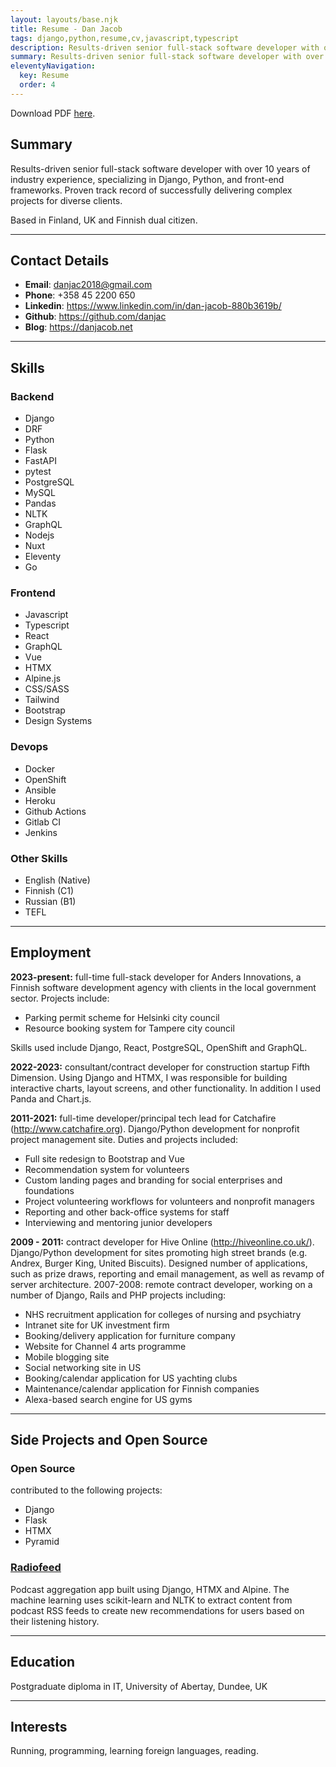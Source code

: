 ```yaml
---
layout: layouts/base.njk
title: Resume - Dan Jacob
tags: django,python,resume,cv,javascript,typescript
description: Results-driven senior full-stack software developer with over 10 years of industry experience, specializing in Django, Python, and front-end frameworks. Proven track record of successfully delivering complex projects for diverse clients.
summary: Results-driven senior full-stack software developer with over 10 years of industry experience, specializing in Django, Python, and front-end frameworks. Proven track record of successfully delivering complex projects for diverse clients.
eleventyNavigation:
  key: Resume
  order: 4
---
```


Download PDF [here](/docs/resume.pdf).

## Summary

Results-driven senior full-stack software developer with over 10 years of industry experience, specializing in Django, Python, and front-end frameworks. Proven track record of successfully delivering complex projects for diverse clients.

Based in Finland, UK and Finnish dual citizen.

----

## Contact Details

* **Email**: danjac2018@gmail.com
* **Phone**: +358 45 2200 650
* **Linkedin**: https://www.linkedin.com/in/dan-jacob-880b3619b/
* **Github**: https://github.com/danjac
* **Blog**: https://danjacob.net

----

## Skills

<div class="resume-skills">


<div>

### Backend

* Django
* DRF
* Python
* Flask
* FastAPI
* pytest
* PostgreSQL
* MySQL
* Pandas
* NLTK
* GraphQL
* Nodejs
* Nuxt
* Eleventy
* Go
</div>

<div>

### Frontend

* Javascript
* Typescript
* React
* GraphQL
* Vue
* HTMX
* Alpine.js
* CSS/SASS
* Tailwind
* Bootstrap
* Design Systems
</div>

<div>

### Devops

* Docker
* OpenShift
* Ansible
* Heroku
* Github Actions
* Gitlab CI
* Jenkins
</div>


<div>

### Other Skills

* English (Native)
* Finnish (C1)
* Russian (B1)
* TEFL

</div>
</div>

----

## Employment

**2023-present:** full-time full-stack developer for Anders Innovations, a Finnish
software development agency with clients in the local government sector. Projects
include:

* Parking permit scheme for Helsinki city council
* Resource booking system for Tampere city council

Skills used include Django, React, PostgreSQL, OpenShift and GraphQL.

**2022-2023:** consultant/contract developer for construction startup Fifth Dimension.
Using Django and HTMX, I was responsible for building interactive charts, layout
screens, and other functionality. In addition I used Panda and Chart.js.

**2011-2021:** full-time developer/principal tech lead for Catchafire
(http://www.catchafire.org). Django/Python development for nonprofit project
management site. Duties and projects included:

* Full site redesign to Bootstrap and Vue
* Recommendation system for volunteers
* Custom landing pages and branding for social enterprises and foundations
* Project volunteering workflows for volunteers and nonprofit managers
* Reporting and other back-office systems for staff
* Interviewing and mentoring junior developers

**2009 - 2011:** contract developer for Hive Online (http://hiveonline.co.uk/).
Django/Python development for sites promoting high street brands (e.g. Andrex,
Burger King, United Biscuits). Designed number of applications, such as prize draws,
reporting and email management, as well as revamp of server architecture.
2007-2008: remote contract developer, working on a number of Django, Rails and
PHP projects including:

* NHS recruitment application for colleges of nursing and psychiatry
* Intranet site for UK investment firm
* Booking/delivery application for furniture company
* Website for Channel 4 arts programme
* Mobile blogging site
* Social networking site in US
* Booking/calendar application for US yachting clubs
* Maintenance/calendar application for Finnish companies
* Alexa-based search engine for US gyms

----

## Side Projects and Open Source

### Open Source

contributed to the following projects:

* Django
* Flask
* HTMX
* Pyramid

### [Radiofeed]( https://github.com/danjac/radiofeed)

Podcast aggregation app built using Django, HTMX and Alpine. The machine
learning uses scikit-learn and NLTK to extract content from podcast RSS feeds to
create new recommendations for users based on their listening history.

----

## Education

Postgraduate diploma in IT, University of Abertay, Dundee, UK

----

## Interests

Running, programming, learning foreign languages, reading.
